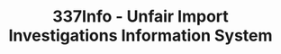 ---
layout: default
bigquery: https://console.cloud.google.com/bigquery?p=patents-public-data&d=usitc_investigations&page=dataset&project=sheets-management-319211
citation: US International Trade Commission 337Info Unfair Import Investigations Information
  System
contributors: US International Trade Comission
cost: None
description: US International Trade Commission 337Info Unfair Import Investigations
  Information System contains data on investigations done under Section 337. Section
  337 declares the infringement of certain statutory intellectual property rights
  and other forms of unfair competition in import trade to be unlawful practices.
  Most Section 337 investigations involve allegations of patent or registered trademark
  infringement.
documentation: FAQ and tutorial available on the site
last_edit: 04/10/2022, 14:54:50
location: https://pubapps2.usitc.gov/337external/
maintained_by: US International Trade Comission
schema_fields:
- complainant
- respondent
- issueDateOtherNonFinal
- trademarkNumbers
- finalDetViolation
- cafcAppeals
- investigationTermDate
- docketNo
- teoProceedingInvolved
- teoIdIssueDate
- patentNumbers
- investigationType
- patentNumber
- id
- lastUpdated
- scheduledEndDateEvidHear
- scheduledStartDateEvidHear
- publication_number
- endDateMarkmanHearing
- finalIdOnViolationIssue
- currentActiveALJ
- investigationNo
- markmanHearing
- ouiiParticipation
- actualStartDateEvidHear
- aljAssigned
- title
- dateCreated
- finalIdOnViolationDue
- copyrightNumbers
- invUnfairAct
- ouiiAttorney
- internalRemand
- startDateMarkmanHearing
- dateOfPublicationFrNotice
- currentStatus
- teoReliefGranted
- targetDate
- gcAttorney
- finalDetNoViolation
- htsNumbers
- dateComplaintFiled
- actualEndDateEvidHear
- teoIdDueDate
shortname: unfair_import_investigations
tags:
- import
- legal
- trade
timeframe: 2008-2021 (prior to 2008 downloadable as a JSON file)
title: 337Info - Unfair Import Investigations Information System
uuid: 2721f5ec-e599-4890-9265-9706719fc71e
---
